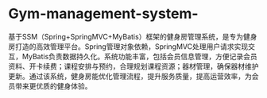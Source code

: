 # Gym-management-system-
基于SSM（Spring+SpringMVC+MyBatis）框架的健身房管理系统，是专为健身房打造的高效管理平台。Spring管理对象依赖，SpringMVC处理用户请求实现交互，MyBatis负责数据持久化。系统功能丰富，包括会员信息管理，方便记录会员资料、开卡续费；课程安排与预约，合理规划课程资源；器材管理，确保器材维护更新。通过该系统，健身房能优化管理流程，提升服务质量，提高运营效率，为会员带来更优质的健身体验。

